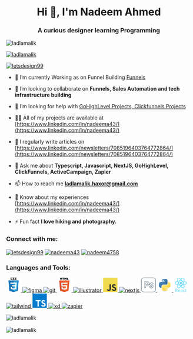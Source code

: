 <h1 align="center">Hi 👋, I'm Nadeem Ahmed</h1>
<h3 align="center">A curious designer learning Programming</h3>

<p align="left"> <img src="https://komarev.com/ghpvc/?username=ladlamalik&label=Profile%20views&color=0e75b6&style=flat" alt="ladlamalik" /> </p>

<p align="left"> <a href="https://github.com/ryo-ma/github-profile-trophy"><img src="https://github-profile-trophy.vercel.app/?username=ladlamalik" alt="ladlamalik" /></a> </p>

<p align="left"> <a href="https://twitter.com/letsdesign99" target="blank"><img src="https://img.shields.io/twitter/follow/letsdesign99?logo=twitter&style=for-the-badge" alt="letsdesign99" /></a> </p>

- 🔭 I’m currently Working as on Funnel Building [Funnels](Upwork)

- 👯 I’m looking to collaborate on **Funnels, Sales Automation and tech infrastructure building**

- 🤝 I’m looking for help with [GoHighLevel Projects, Clickfunnels Projects](https://www.upwork.com/freelancers/~01a713078fda292e4b)

- 👨‍💻 All of my projects are available at [https://www.linkedin.com/in/nadeema43/](https://www.linkedin.com/in/nadeema43/)

- 📝 I regularly write articles on [https://www.linkedin.com/newsletters/7085196403764772864/](https://www.linkedin.com/newsletters/7085196403764772864/)

- 💬 Ask me about **Typescript, Javascript, NextJS, GoHighLevel, ClickFunnels, ActiveCampaign, Zapier**

- 📫 How to reach me **ladlamalik.haxor@gmail.com**

- 📄 Know about my experiences [https://www.linkedin.com/in/nadeema43/](https://www.linkedin.com/in/nadeema43/)

- ⚡ Fun fact **I love hiking and photography.**

<h3 align="left">Connect with me:</h3>
<p align="left">
<a href="https://twitter.com/letsdesign99" target="blank"><img align="center" src="https://raw.githubusercontent.com/rahuldkjain/github-profile-readme-generator/master/src/images/icons/Social/twitter.svg" alt="letsdesign99" height="30" width="40" /></a>
<a href="https://linkedin.com/in/nadeema43" target="blank"><img align="center" src="https://raw.githubusercontent.com/rahuldkjain/github-profile-readme-generator/master/src/images/icons/Social/linked-in-alt.svg" alt="nadeema43" height="30" width="40" /></a>
<a href="https://instagram.com/nadeem4758" target="blank"><img align="center" src="https://raw.githubusercontent.com/rahuldkjain/github-profile-readme-generator/master/src/images/icons/Social/instagram.svg" alt="nadeem4758" height="30" width="40" /></a>
</p>

<h3 align="left">Languages and Tools:</h3>
<p align="left"> <a href="https://www.w3schools.com/css/" target="_blank" rel="noreferrer"> <img src="https://raw.githubusercontent.com/devicons/devicon/master/icons/css3/css3-original-wordmark.svg" alt="css3" width="40" height="40"/> </a> <a href="https://www.figma.com/" target="_blank" rel="noreferrer"> <img src="https://www.vectorlogo.zone/logos/figma/figma-icon.svg" alt="figma" width="40" height="40"/> </a> <a href="https://git-scm.com/" target="_blank" rel="noreferrer"> <img src="https://www.vectorlogo.zone/logos/git-scm/git-scm-icon.svg" alt="git" width="40" height="40"/> </a> <a href="https://www.w3.org/html/" target="_blank" rel="noreferrer"> <img src="https://raw.githubusercontent.com/devicons/devicon/master/icons/html5/html5-original-wordmark.svg" alt="html5" width="40" height="40"/> </a> <a href="https://www.adobe.com/in/products/illustrator.html" target="_blank" rel="noreferrer"> <img src="https://www.vectorlogo.zone/logos/adobe_illustrator/adobe_illustrator-icon.svg" alt="illustrator" width="40" height="40"/> </a> <a href="https://developer.mozilla.org/en-US/docs/Web/JavaScript" target="_blank" rel="noreferrer"> <img src="https://raw.githubusercontent.com/devicons/devicon/master/icons/javascript/javascript-original.svg" alt="javascript" width="40" height="40"/> </a> <a href="https://nextjs.org/" target="_blank" rel="noreferrer"> <img src="https://cdn.worldvectorlogo.com/logos/nextjs-2.svg" alt="nextjs" width="40" height="40"/> </a> <a href="https://www.photoshop.com/en" target="_blank" rel="noreferrer"> <img src="https://raw.githubusercontent.com/devicons/devicon/master/icons/photoshop/photoshop-line.svg" alt="photoshop" width="40" height="40"/> </a> <a href="https://www.python.org" target="_blank" rel="noreferrer"> <img src="https://raw.githubusercontent.com/devicons/devicon/master/icons/python/python-original.svg" alt="python" width="40" height="40"/> </a> <a href="https://reactjs.org/" target="_blank" rel="noreferrer"> <img src="https://raw.githubusercontent.com/devicons/devicon/master/icons/react/react-original-wordmark.svg" alt="react" width="40" height="40"/> </a> <a href="https://tailwindcss.com/" target="_blank" rel="noreferrer"> <img src="https://www.vectorlogo.zone/logos/tailwindcss/tailwindcss-icon.svg" alt="tailwind" width="40" height="40"/> </a> <a href="https://www.typescriptlang.org/" target="_blank" rel="noreferrer"> <img src="https://raw.githubusercontent.com/devicons/devicon/master/icons/typescript/typescript-original.svg" alt="typescript" width="40" height="40"/> </a> <a href="https://www.adobe.com/products/xd.html" target="_blank" rel="noreferrer"> <img src="https://cdn.worldvectorlogo.com/logos/adobe-xd.svg" alt="xd" width="40" height="40"/> </a> <a href="https://zapier.com" target="_blank" rel="noreferrer"> <img src="https://www.vectorlogo.zone/logos/zapier/zapier-icon.svg" alt="zapier" width="40" height="40"/> </a> </p>

<p><img align="center" src="https://github-readme-stats.vercel.app/api/top-langs?username=ladlamalik&show_icons=true&locale=en&layout=compact" alt="ladlamalik" /></p>

<p><img align="center" src="https://github-readme-streak-stats.herokuapp.com/?user=ladlamalik&" alt="ladlamalik" /></p>
